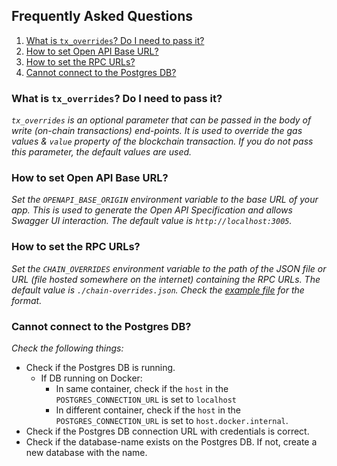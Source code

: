 ## Frequently Asked Questions

1. [What is `tx_overrides`? Do I need to pass it?](#what-is-`tx_overrides`?-do-I-need-to-pass-it)
2. [How to set Open API Base URL?](#how-to-set-open-api-base-url)
3. [How to set the RPC URLs?](#how-to-set-the-rpc-urls)
4. [Cannot connect to the Postgres DB?](#cannot-connect-to-the-postgres-db)

### What is `tx_overrides`? Do I need to pass it?

_`tx_overrides` is an optional parameter that can be passed in the body of write (on-chain transactions) end-points. It is used to override the gas values & `value` property of the blockchain transaction. If you do not pass this parameter, the default values are used._

### How to set Open API Base URL?

_Set the `OPENAPI_BASE_ORIGIN` environment variable to the base URL of your app. This is used to generate the Open API Specification and allows Swagger UI interaction. The default value is `http://localhost:3005`._

### How to set the RPC URLs?

_Set the `CHAIN_OVERRIDES` environment variable to the path of the JSON file or URL (file hosted somewhere on the internet) containing the RPC URLs. The default value is `./chain-overrides.json`. Check the [example file](../chain-overrides.example.json) for the format._

### Cannot connect to the Postgres DB?

_Check the following things:_

- Check if the Postgres DB is running.
  - If DB running on Docker:
    - In same container, check if the `host` in the `POSTGRES_CONNECTION_URL` is set to `localhost`
    - In different container, check if the `host` in the `POSTGRES_CONNECTION_URL` is set to `host.docker.internal`.
- Check if the Postgres DB connection URL with credentials is correct.
- Check if the database-name exists on the Postgres DB. If not, create a new database with the name.
